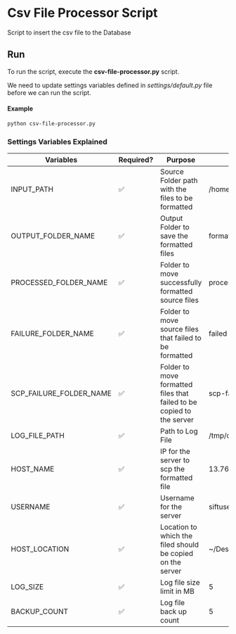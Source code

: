 # Csv File Processor Script

Script to insert the csv file to the Database

## Run

To run the script, execute the __csv-file-processor.py__ script.

We need to update settings variables defined in _settings/default.py_ file before we can run the script.


#### Example

```sh
python csv-file-processor.py
```

### Settings Variables Explained

Variables | Required? | Purpose             | Sample Value
-------- | --------- | ------------------- | ------------
INPUT_PATH | :white_check_mark: | Source Folder path with the files to be formatted | /home/seqato/knowesis/data/input
OUTPUT_FOLDER_NAME | :white_check_mark: | Output Folder to save the formatted files | formatted
PROCESSED_FOLDER_NAME | :white_check_mark: | Folder to move successfully formatted source files | processed
FAILURE_FOLDER_NAME | :white_check_mark: | Folder to move source files that failed to be formatted | failed
SCP_FAILURE_FOLDER_NAME | :white_check_mark: | Folder to move formatted files that failed to be copied to the server | scp-failed
LOG_FILE_PATH | :white_check_mark: | Path to Log File | /tmp/csv-file-processor.log
HOST_NAME | :white_check_mark: | IP for the server to scp the formatted file | 13.76.176.58
USERNAME | :white_check_mark: | Username for the server | siftuser
HOST_LOCATION | :white_check_mark: | Location to which the filed should be copied on the server | ~/Desktop/
LOG_SIZE | :white_check_mark: | Log file size limit in MB  | 5
BACKUP_COUNT | :white_check_mark: | Log file back up count | 5
